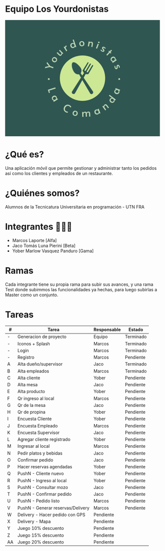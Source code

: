 # Equipo Los Yourdonistas

![yourdonistas-logo](images/README/yourdonistas-logo.png)

# ¿Qué es?

Una aplicación móvil que permite gestionar y administrar tanto los pedidos así como los clientes y empleados de un restaurante.

# ¿Quiénes somos?

 Alumnos de la Tecnicatura Universitaria en programación - UTN FRA

# Integrantes 🙉🙊🙈

- Marcos Laporte [Alfa]
- Jaco Tomás Luna Pierini [Beta]
- Yober Marlow Vasquez Panduro [Gama]

# Ramas
  Cada integrante tiene su propia rama para subir sus avances, y una rama Test donde subimmos las funcionalidades ya hechas, para luego subirlas a Master como un conjunto.

# Tareas

| #  | Tarea                             | Responsable | Estado    |
| -- | --------------------------------- | ----------- | --------- |
| -  | Generacion de proyecto            | Equipo      | Terminado |
| -  | Iconos + Splash                   | Marcos      | Terminado |
| -  | Login                             | Marcos      | Terminado |
| -  | Registro                          | Marcos      | Pendiente |
| A  | Alta dueño/supervisor             | Jaco        | Terminado |
| B  | Alta empleados                    | Marcos      | Terminado |
| C  | Alta cliente                      | Yober       | Pendiente |
| D  | Alta mesa                         | Jaco        | Pendiente |
| E  | Alta producto                     | Yober       | Pendiente |
| F  | Qr ingreso al local               | Marcos      | Pendiente |
| G  | Qr de la mesa                     | Jaco        | Pendiente |
| H  | Qr de propina                     | Yober       | Pendiente |
| I  | Encuesta Cliente                  | Yober       | Pendiente |
| J  | Encuesta Empleado                 | Marcos      | Pendiente |
| K  | Encuesta Supervisor               | Jaco        | Pendiente |
| L  | Agregar cliente registrado        | Yober       | Pendiente |
| M  | Ingresar al local                 | Marcos      | Pendiente |
| N  | Pedir platos y bebidas            | Jaco        | Pendiente |
| O  | Confirmar pedido                  | Jaco        | Pendiente |
| P  | Hacer reservas agendadas          | Yober       | Pendiente |
| Q  | PushN - Cliente nuevo             | Yober       | Pendiente |
| R  | PushN - Ingreso al local          | Yober       | Pendiente |
| S  | PushN - Consultar mozo            | Jaco        | Pendiente |
| T  | PushN - Confirmar pedido          | Jaco        | Pendiente |
| U  | PushN - Pedido listo              | Marcos      | Pendiente |
| V  | PushN - Generar reservas/Delivery | Marcos      | Pendiente |
| W  | Delivery - Hacer pedido con GPS   | Pendiente   |           |
| X  | Delivery - Mapa                   | Pendiente   |           |
| Y  | Juego 10% descuento               | Pendiente   |           |
| Z  | Juego 15% descuento               | Pendiente   |           |
| AA | Juego 20% descuento               | Pendiente   |           |
